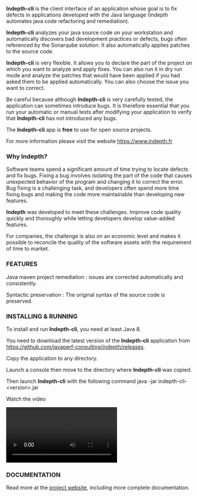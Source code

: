 


**Indepth-cli** is the client interface of an application whose goal is to fix defects in applications developed with the Java language (Indepth automates java code refactoring and remediation).

**Indepth-cli** analyzes your java source code on your workstation and automatically discovers bad development practices or defects, bugs often referenced by the Sonarqube solution. 
It also automatically applies patches to the source code.

**Indepth-cli** is very flexible. It allows you to declare the part of the project on which you want to analyze and apply fixes. 
You can also run it in dry run mode and analyze the patches that would have been applied if you had asked them to be applied automatically.
You can also choose the issue you want to correct.


Be careful because although **Indepth-cli** is very carefully tested, the application can sometimes introduce bugs. 
It is therefore essential that you run your automatic or manual tests after modifying your application to verify that **Indepth-cli** has not introduced any bugs.


The **Indepth-cli** app is **free** to use for open source projects.

For more information please visit the website https://www.indepth.fr

### Why Indepth?

Software teams spend a significant amount of time trying to locate defects and fix bugs. 
Fixing a bug involves isolating the part of the code that causes unexpected behavior of the program and changing it to correct the error. 
Bug fixing is a challenging task, and developers often spend more time fixing bugs and making the code more maintainable than developing new features.

**Indepth** was developed to meet these challenges. Improve code quality quickly and thoroughly while letting developers develop value-added features.

For companies, the challenge is also on an economic level and makes it possible to reconcile the quality of the software assets with the requirement of time to market.

### FEATURES

Java maven project remediation : issues are corrected automatically and consistently.

Syntactic preservation : The original syntax of the source code is preserved.


### INSTALLING & RUNNING

To install and run **Indepth-cli**, you need at least Java 8.

You need to download the latest version of the **Indepth-cli** application from https://github.com/javaperf-consulting/indepth/releases.

Copy the application to any directory.

Launch a console then move to the directory where **Indepth-cli** was copied.

Then launch **Indepth-cli** with the following command java -jar indepth-cli-&lt;version&gt;.jar


Watch the video

<a href="https://www.indepth.fr"><video><source src="https://www.indepth.fr/video/Install_indepth_client_app.mp4" type="video/mp4"></video></a>


### DOCUMENTATION

Read more at the [project website](http://indepth.fr/documentation.html), including more complete documentation.

